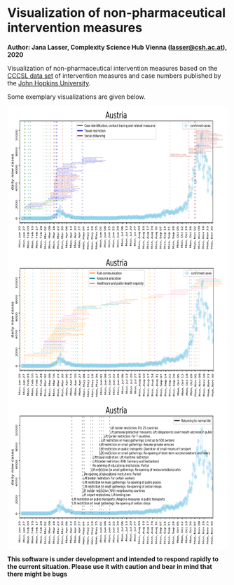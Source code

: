 # Visualization of non-pharmaceutical intervention measures
**Author: Jana Lasser, Complexity Science Hub Vienna (lasser@csh.ac.at), 2020**

Visualization of non-pharmaceutical intervention measures based on the [CCCSL data set](https://github.com/amel-github/covid19-interventionmeasures) of intervention measures and case numbers published by the [John Hopkins University](https://github.com/CSSEGISandData/COVID-19/tree/master/csse_covid_19_data/csse_covid_19_time_series).

Some exemplary visualizations are given below.

<img alt="Illustrative figure of intervention measures in Austria" src="img/measure_overview_CSH_Austria_1.png?raw=true" height="337" width="750" align="center">

<img alt="Illustrative figure of intervention measures in Austria" src="img/measure_overview_CSH_Austria_2.png?raw=true" height="337" width="750" align="center">

<img alt="Illustrative figure of intervention measures in Austria" src="img/measure_overview_CSH_Austria_3.png?raw=true" height="337" width="750" align="center">


**This software is under development and intended to respond rapidly to the current situation. Please use it with caution and bear in mind that there might be bugs**